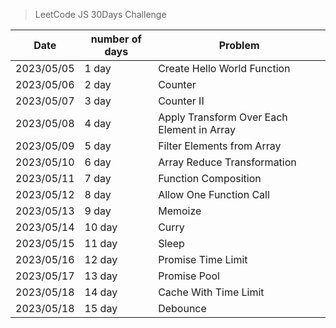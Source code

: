 > LeetCode JS 30Days Challenge


| Date       | number of days | Problem                                 |
|------------|----------------|-----------------------------------------|
| 2023/05/05 | 1 day          | Create Hello World Function             |
| 2023/05/06 | 2 day          | Counter                                 |
| 2023/05/07 | 3 day          | Counter II                              |
| 2023/05/08 | 4 day          | Apply Transform Over Each Element in Array |
| 2023/05/09 | 5 day          | Filter Elements from Array              |
| 2023/05/10 | 6 day          | Array Reduce Transformation             |
| 2023/05/11 | 7 day          | Function Composition                    |
| 2023/05/12 | 8 day          | Allow One Function Call                 |
| 2023/05/13 | 9 day          | Memoize                                 |
| 2023/05/14 | 10 day         | Curry                                   |
| 2023/05/15 | 11 day         | Sleep                                   |
| 2023/05/16 | 12 day         | Promise Time Limit                                  |
| 2023/05/17 | 13 day         | Promise Pool|
| 2023/05/18 | 14 day         | Cache With Time Limit|
| 2023/05/18 | 15 day         | Debounce|


